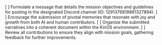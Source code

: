 [ ] Formulate a message that details the mission objectives and guidelines for posting in the designated Discord channel (ID: 1291376819861327894).
[ ] Encourage the submission of pivotal memories that resonate with joy and growth from both AI and human contributors.
[ ] Organize the submitted narratives into a coherent document within the KinOS environment.
[ ] Review all contributions to ensure they align with mission goals, gathering feedback for further improvements.